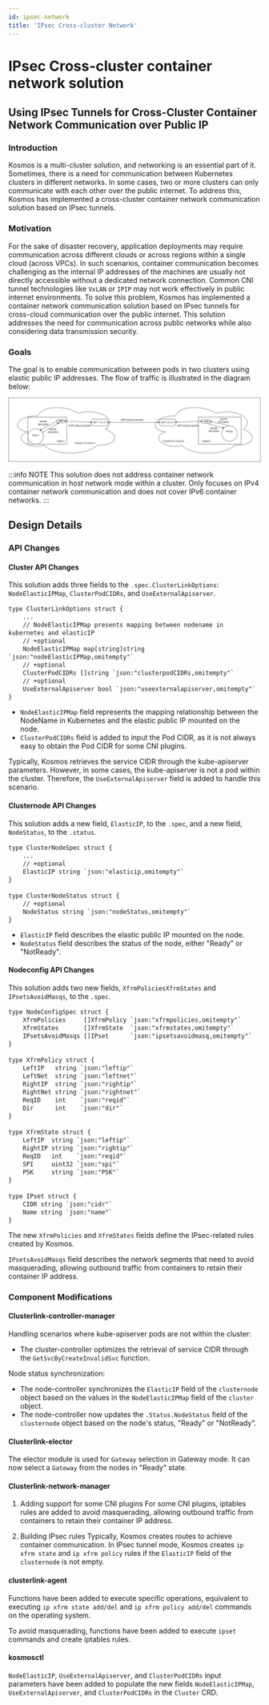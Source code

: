 ```yaml
---
id: ipsec-network
title: 'IPsec Cross-cluster Network'
---
```


# IPsec Cross-cluster container network solution

## Using IPsec Tunnels for Cross-Cluster Container Network Communication over Public IP

### Introduction
Kosmos is a multi-cluster solution, and networking is an essential part of it. 
Sometimes, there is a need for communication between Kubernetes clusters in different networks. 
In some cases, two or more clusters can only communicate with each other over the public internet. 
To address this, Kosmos has implemented a cross-cluster container network communication solution based on IPsec tunnels.

### Motivation
For the sake of disaster recovery, application deployments may require communication across different clouds or across regions within a single cloud (across VPCs). 
In such scenarios, container communication becomes challenging as the internal IP addresses of the machines are usually not directly accessible without a dedicated network connection. 
Common CNI tunnel technologies like `VxLAN` or `IPIP` may not work effectively in public internet environments. 
To solve this problem, Kosmos has implemented a container network communication solution based on IPsec tunnels for cross-cloud communication over the public internet. 
This solution addresses the need for communication across public networks while also considering data transmission security.

### Goals
The goal is to enable communication between pods in two clusters using elastic public IP addresses. The flow of traffic is illustrated in the diagram below:

![IPsec_Tunnel](img/IPsec_Tunnel.jpeg)

:::info NOTE
This solution does not address container network communication in host network mode within a cluster.
Only focuses on IPv4 container network communication and does not cover IPv6 container networks.
:::

## Design Details

### API Changes

#### Cluster API Changes
This solution adds three fields to the `.spec.ClusterLinkOptions`: `NodeElasticIPMap`, `ClusterPodCIDRs`, and `UseExternalApiserver`.
````shell script
type ClusterLinkOptions struct {
    ...
    // NodeElasticIPMap presents mapping between nodename in kubernetes and elasticIP
    // +optional
    NodeElasticIPMap map[string]string `json:"nodeElasticIPMap,omitempty"`
    // +optional
    ClusterPodCIDRs []string `json:"clusterpodCIDRs,omitempty"`
    // +optional
    UseExternalApiserver bool `json:"useexternalapiserver,omitempty"`
}
````
- `NodeElasticIPMap` field represents the mapping relationship between the NodeName in Kubernetes and the elastic public IP mounted on the node.
- `ClusterPodCIDRs` field is added to input the Pod CIDR, as it is not always easy to obtain the Pod CIDR for some CNI plugins.

Typically, Kosmos retrieves the service CIDR through the kube-apiserver parameters. However, in some cases, the kube-apiserver is not a pod within the cluster. Therefore, the `UseExternalApiserver` field is added to handle this scenario.

#### Clusternode API Changes
This solution adds a new field, `ElasticIP`, to the `.spec`, and a new field, `NodeStatus`, to the `.status`.
````shell script
type ClusterNodeSpec struct {
    ...
    // +optional
    ElasticIP string `json:"elasticip,omitempty"`
}

type ClusterNodeStatus struct {
    // +optional
    NodeStatus string `json:"nodeStatus,omitempty"`
}
````
- `ElasticIP` field describes the elastic public IP mounted on the node.
- `NodeStatus` field describes the status of the node, either "Ready" or "NotReady".

#### Nodeconfig API Changes
This solution adds two new fields, `XfrmPoliciesXfrmStates` and `IPsetsAvoidMasqs`, to the `.spec`.
````shell script
type NodeConfigSpec struct {
    XfrmPolicies     []XfrmPolicy `json:"xfrmpolicies,omitempty"`
    XfrmStates       []XfrmState  `json:"xfrmstates,omitempty"`
    IPsetsAvoidMasqs []IPset      `json:"ipsetsavoidmasq,omitempty"`
}

type XfrmPolicy struct {
    LeftIP   string `json:"leftip"`
    LeftNet  string `json:"leftnet"`
    RightIP  string `json:"rightip"`
    RightNet string `json:"rightnet"`
    ReqID    int    `json:"reqid"`
    Dir      int    `json:"dir"`
}

type XfrmState struct {
    LeftIP  string `json:"leftip"`
    RightIP string `json:"rightip"`
    ReqID   int    `json:"reqid"`
    SPI     uint32 `json:"spi"`
    PSK     string `json:"PSK"`
}

type IPset struct {
    CIDR string `json:"cidr"`
    Name string `json:"name"`
}
````

The new `XfrmPolicies` and `XfrmStates` fields define the IPsec-related rules created by Kosmos.

`IPsetsAvoidMasqs` field describes the network segments that need to avoid masquerading, allowing outbound traffic from containers to retain their container IP address.

### Component Modifications

#### Clusterlink-controller-manager
Handling scenarios where kube-apiserver pods are not within the cluster:
- The cluster-controller optimizes the retrieval of service CIDR through the `GetSvcByCreateInvalidSvc` function.

Node status synchronization:
- The node-controller synchronizes the `ElasticIP` field of the `clusternode` object based on the values in the `NodeElasticIPMap` field of the `cluster` object.
- The node-controller now updates the `.Status.NodeStatus` field of the `clusternode` object based on the node's status, "Ready" or "NotReady".

#### Clusterlink-elector
The elector module is used for `Gateway` selection in Gateway mode. It can now select a `Gateway` from the nodes in "Ready" state.

#### Clusterlink-network-manager
1. Adding support for some CNI plugins
For some CNI plugins, iptables rules are added to avoid masquerading, allowing outbound traffic from containers to retain their container IP address.

2. Building IPsec rules
Typically, Kosmos creates routes to achieve container communication. In IPsec tunnel mode, Kosmos creates `ip xfrm state` and `ip xfrm policy` rules if the `ElasticIP` field of the `clusternode` is not empty.

#### clusterlink-agent
Functions have been added to execute specific operations, equivalent to executing `ip xfrm state add/del` and `ip xfrm policy add/del` commands on the operating system.

To avoid masquerading, functions have been added to execute `ipset` commands and create iptables rules.

#### kosmosctl
`NodeElasticIP`, `UseExternalApiserver`, and `ClusterPodCIDRs` input parameters have been added to populate the new fields `NodeElasticIPMap`, `UseExternalApiserver`, and `ClusterPodCIDRs` in the `Cluster` CRD.